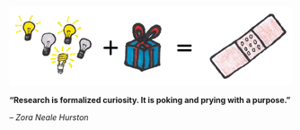 




![](/assets/framework---lean-startup-playbook---generative-product-research.png)

**“Research is formalized curiosity. 
It is poking and prying with a purpose.”**

_– Zora Neale Hurston_
